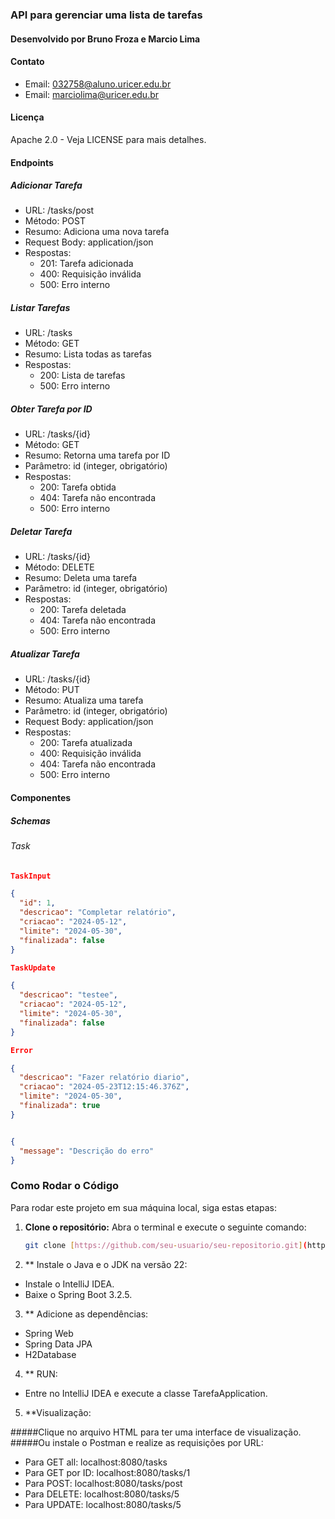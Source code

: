 ### API para gerenciar uma lista de tarefas

#### Desenvolvido por Bruno Froza e Marcio Lima

#### Contato
- Email: 032758@aluno.uricer.edu.br
- Email: marciolima@uricer.edu.br

#### Licença
Apache 2.0 - Veja LICENSE para mais detalhes.

#### Endpoints

##### Adicionar Tarefa
- URL: /tasks/post
- Método: POST
- Resumo: Adiciona uma nova tarefa
- Request Body: application/json
- Respostas:
  - 201: Tarefa adicionada
  - 400: Requisição inválida
  - 500: Erro interno

##### Listar Tarefas
- URL: /tasks
- Método: GET
- Resumo: Lista todas as tarefas
- Respostas:
  - 200: Lista de tarefas
  - 500: Erro interno

##### Obter Tarefa por ID
- URL: /tasks/{id}
- Método: GET
- Resumo: Retorna uma tarefa por ID
- Parâmetro: id (integer, obrigatório)
- Respostas:
  - 200: Tarefa obtida
  - 404: Tarefa não encontrada
  - 500: Erro interno

##### Deletar Tarefa
- URL: /tasks/{id}
- Método: DELETE
- Resumo: Deleta uma tarefa
- Parâmetro: id (integer, obrigatório)
- Respostas:
  - 200: Tarefa deletada
  - 404: Tarefa não encontrada
  - 500: Erro interno

##### Atualizar Tarefa
- URL: /tasks/{id}
- Método: PUT
- Resumo: Atualiza uma tarefa
- Parâmetro: id (integer, obrigatório)
- Request Body: application/json
- Respostas:
  - 200: Tarefa atualizada
  - 400: Requisição inválida
  - 404: Tarefa não encontrada
  - 500: Erro interno

#### Componentes

##### Schemas

###### Task
```json
TaskInput

{
  "id": 1,
  "descricao": "Completar relatório",
  "criacao": "2024-05-12",
  "limite": "2024-05-30",
  "finalizada": false
}

TaskUpdate

{
  "descricao": "testee",
  "criacao": "2024-05-12",
  "limite": "2024-05-30",
  "finalizada": false
}

Error

{
  "descricao": "Fazer relatório diario",
  "criacao": "2024-05-23T12:15:46.376Z",
  "limite": "2024-05-30",
  "finalizada": true
}


{
  "message": "Descrição do erro"
}
```
### Como Rodar o Código

Para rodar este projeto em sua máquina local, siga estas etapas:

1. **Clone o repositório:** Abra o terminal e execute o seguinte comando:

   ```bash
   git clone [https://github.com/seu-usuario/seu-repositorio.git](https://github.com/bfroza/Lista-de-Tarefas.git)}

2. ** Instale o Java e o JDK na versão 22:
- Instale o IntelliJ IDEA.
- Baixe o Spring Boot 3.2.5.

3. ** Adicione as dependências:
- Spring Web
- Spring Data JPA
- H2Database

4. ** RUN:
- Entre no IntelliJ IDEA e execute a classe TarefaApplication.

5. **Visualização:

#####Clique no arquivo HTML para ter uma interface de visualização.
#####Ou instale o Postman e realize as requisições por URL:
- Para GET all: localhost:8080/tasks
- Para GET por ID: localhost:8080/tasks/1
- Para POST: localhost:8080/tasks/post
- Para DELETE: localhost:8080/tasks/5
- Para UPDATE: localhost:8080/tasks/5
